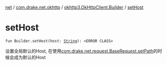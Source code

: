 [net](../../index.md) / [com.drake.net.okhttp](../index.md) / [okhttp3.OkHttpClient.Builder](index.md) / [setHost](./set-host.md)

# setHost

`fun Builder.setHost(host: `[`String`](https://kotlinlang.org/api/latest/jvm/stdlib/kotlin/-string/index.html)`): <ERROR CLASS>`

设置全局默认的Host, 在使用[com.drake.net.request.BaseRequest.setPath](../../com.drake.net.request/-base-request/set-path.md)的时候会成为默认的Host

